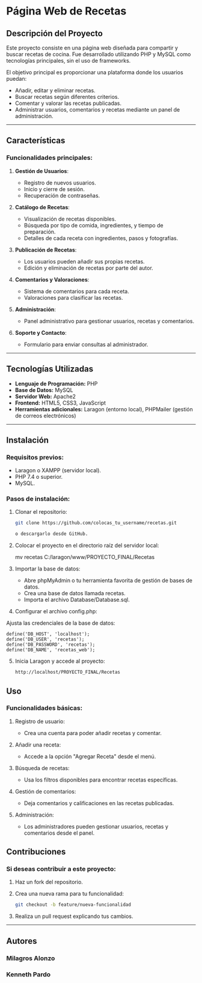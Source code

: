 # Página Web de Recetas

## Descripción del Proyecto

Este proyecto consiste en una página web diseñada para compartir y buscar recetas de cocina. Fue desarrollado utilizando PHP y MySQL como tecnologías principales, sin el uso de frameworks. 

El objetivo principal es proporcionar una plataforma donde los usuarios puedan:
- Añadir, editar y eliminar recetas.
- Buscar recetas según diferentes criterios.
- Comentar y valorar las recetas publicadas.
- Administrar usuarios, comentarios y recetas mediante un panel de administración.

---

## Características

### Funcionalidades principales:
1. **Gestión de Usuarios**:
   - Registro de nuevos usuarios.
   - Inicio y cierre de sesión.
   - Recuperación de contraseñas.

2. **Catálogo de Recetas**:
   - Visualización de recetas disponibles.
   - Búsqueda por tipo de comida, ingredientes, y tiempo de preparación.
   - Detalles de cada receta con ingredientes, pasos y fotografías.

3. **Publicación de Recetas**:
   - Los usuarios pueden añadir sus propias recetas.
   - Edición y eliminación de recetas por parte del autor.

4. **Comentarios y Valoraciones**:
   - Sistema de comentarios para cada receta.
   - Valoraciones para clasificar las recetas.

5. **Administración**:
   - Panel administrativo para gestionar usuarios, recetas y comentarios.

6. **Soporte y Contacto**:
   - Formulario para enviar consultas al administrador.

---

## Tecnologías Utilizadas

- **Lenguaje de Programación:** PHP
- **Base de Datos:** MySQL
- **Servidor Web:** Apache2
- **Frontend:** HTML5, CSS3, JavaScript
- **Herramientas adicionales:** Laragon (entorno local), PHPMailer (gestión de correos electrónicos)

---

## Instalación

### Requisitos previos:
- Laragon o XAMPP (servidor local).
- PHP 7.4 o superior.
- MySQL.

### Pasos de instalación:
1. Clonar el repositorio:
   ```bash
   git clone https://github.com/colocas_tu_username/recetas.git
   
   o descargarlo desde GitHub.

2. Colocar el proyecto en el directorio raíz del servidor local:
    
    mv recetas C:/laragon/www/PROYECTO_FINAL/Recetas

3. Importar la base de datos:

    - Abre phpMyAdmin o tu herramienta favorita de gestión de bases de datos.
    - Crea una base de datos llamada recetas.
    - Importa el archivo Database/Database.sql.

4. Configurar el archivo config.php:

Ajusta las credenciales de la base de datos:

    define('DB_HOST', 'localhost');
    define('DB_USER', 'recetas');
    define('DB_PASSWORD', 'recetas');
    define('DB_NAME', 'recetas_web');

5. Inicia Laragon y accede al proyecto:
    ```bash
    http://localhost/PROYECTO_FINAL/Recetas

## Uso
### Funcionalidades básicas:

1. Registro de usuario:
   - Crea una cuenta para poder añadir recetas y comentar.

2. Añadir una receta:
   - Accede a la opción "Agregar Receta" desde el menú.
   
3. Búsqueda de recetas:
   - Usa los filtros disponibles para encontrar recetas específicas.

4. Gestión de comentarios:
   - Deja comentarios y calificaciones en las recetas publicadas.

5. Administración:
   - Los administradores pueden gestionar usuarios, recetas y comentarios desde el panel.

## Contribuciones
### Si deseas contribuir a este proyecto:

1. Haz un fork del repositorio.
2. Crea una nueva rama para tu funcionalidad:

    ```bash
    git checkout -b feature/nueva-funcionalidad

3. Realiza un pull request explicando tus cambios.

---

## Autores
### Milagros Alonzo
### Kenneth Pardo


